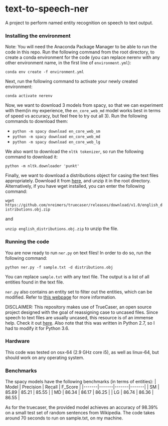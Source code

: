 # text-to-speech-ner
A project to perform named entity recognition on speech to text output.

### Installing the environment
Note: You will need the Anaconda Package Manager to be able to run the code in this repo.
Run the following command from the root directory, to create a conda environment for the code (you can replace nerenv with any other environment name, in the first line of `environment.yml`):

``` conda env create -f environment.yml ```

Next, run the following command to activate your newly created environment:

``` conda activate nerenv ```

Now, we want to download 3 models from spacy, so that we can experiment with them(in my experience, the `en_core_web_md` model works best in terms of speed vs accuracy, but feel free to try out all 3). Run the following commands to download them:
- `python -m spacy download en_core_web_sm`
- `python -m spacy download en_core_web_md`
- `python -m spacy download en_core_web_lg`

We also want to download the `nltk tokenizer`, so run the following command to download it:

``` python -m nltk.downloader 'punkt' ```

Finally, we want to download a distributions object for casing the text files appropriately. Download it from [here](https://github.com/nreimers/truecaser/releases/download/v1.0/english_distributions.obj.zip), and unzip it in the root directory. Alternatively, if you have wget installed, you can enter the following command:

``` wget https://github.com/nreimers/truecaser/releases/download/v1.0/english_distributions.obj.zip ```

and

``` unzip english_distributions.obj.zip ```
to unzip the file.

### Running the code
You are now ready to run `ner.py` on text files! In order to do so, run the following command:

`python ner.py -f sample.txt -d distributions.obj`

You can replace `sample.txt` with any text file. The output is a list of all entities found in the text file.

`ner.py` also contains an entity set to filter out the entities, which can be modified. Refer to [this webpage](https://spacy.io/api/annotation#named-entities) for more information.

DISCLAIMER: This repository makes use of TrueCaser, an open source project designed with the goal of reassigning case to uncased files. Since speech to text files are usually uncased, this resource is of an immense help. Check it out [here](https://github.com/nreimers/truecaser). Also note that this was written in Python 2.7, so I had to modify it for Python 3.6.

### Hardware
This code was tested on osx-64 (2.9 GHz core i5), as well as linux-64, but should work on any operating system.

### Benchmarks
The spacy models have the following benchmarks (in terms of entities):
| Model | Precision | Recall | F_Score |
|-------|-------|-------|-------|
| SM    | 85.89 | 85.21 | 85.55 |
| MD    | 86.34 | 86.17 | 86.25 |
| LG    | 86.74 | 86.36 | 86.55 |

As for the truecaser, the provided model achieves an accuracy of 98.39% on a small test set of random sentences from Wikipedia.
The code takes around 70 seconds to run on sample.txt, on my machine.
